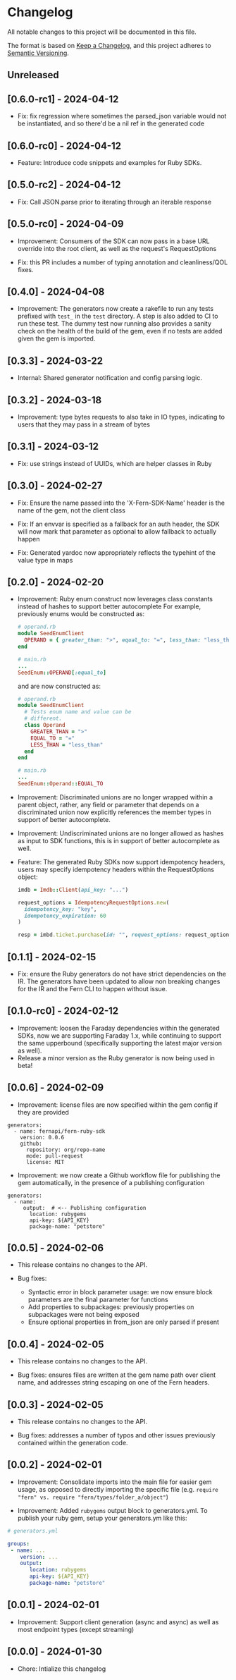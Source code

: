 # Changelog

All notable changes to this project will be documented in this file.

The format is based on [Keep a Changelog](https://keepachangelog.com/en/1.0.0/),
and this project adheres to [Semantic Versioning](https://semver.org/spec/v2.0.0.html).

## Unreleased

## [0.6.0-rc1] - 2024-04-12

- Fix: fix regression where sometimes the parsed_json variable would not be instantiated, and so there'd be a nil ref in the generated code

## [0.6.0-rc0] - 2024-04-12

- Feature: Introduce code snippets and examples for Ruby SDKs.

## [0.5.0-rc2] - 2024-04-12

- Fix: Call JSON.parse prior to iterating through an iterable response

## [0.5.0-rc0] - 2024-04-09

- Improvement: Consumers of the SDK can now pass in a base URL override into the root client, as well as the request's RequestOptions

- Fix: this PR includes a number of typing annotation and cleanliness/QOL fixes.

## [0.4.0] - 2024-04-08

- Improvement: The generators now create a rakefile to run any tests prefixed with `test_` in the `test` directory. A step is also added to CI to run these test. The dummy test now running also provides a sanity check on the health of the build of the gem, even if no tests are added given the gem is imported.

## [0.3.3] - 2024-03-22

- Internal: Shared generator notification and config parsing logic.

## [0.3.2] - 2024-03-18

- Improvement: type bytes requests to also take in IO types, indicating to users that they may pass in a stream of bytes

## [0.3.1] - 2024-03-12

- Fix: use strings instead of UUIDs, which are helper classes in Ruby

## [0.3.0] - 2024-02-27

- Fix: Ensure the name passed into the 'X-Fern-SDK-Name' header is the name of the gem, not the client class

- Fix: If an envvar is specified as a fallback for an auth header, the SDK will now mark that parameter as optional to allow fallback to actually happen

- Fix: Generated yardoc now appropriately reflects the typehint of the value type in maps

## [0.2.0] - 2024-02-20

- Improvement: Ruby enum construct now leverages class constants instead of hashes to support better autocomplete
  For example, previously enums would be constructed as:

  ```ruby
  # operand.rb
  module SeedEnumClient
    OPERAND = { greater_than: ">", equal_to: "=", less_than: "less_than" }.freeze
  end

  # main.rb
  ...
  SeedEnum::OPERAND[:equal_to]
  ```

  and are now constructed as:

  ```ruby
  # operand.rb
  module SeedEnumClient
    # Tests enum name and value can be
    # different.
    class Operand
      GREATER_THAN = ">"
      EQUAL_TO = "="
      LESS_THAN = "less_than"
    end
  end

  # main.rb
  ...
  SeedEnum::Operand::EQUAL_TO
  ```

- Improvement: Discriminated unions are no longer wrapped within a parent object, rather, any field or parameter that depends on a discriminated union now explicitly references the member types in support of better autocomplete.

- Improvement: Undiscriminated unions are no longer allowed as hashes as input to SDK functions, this is in support of better autocomplete as well.

- Feature: The generated Ruby SDKs now support idempotency headers, users may specify idempotency headers within the RequestOptions object:

  ```ruby
  imdb = Imdb::Client(api_key: "...")

  request_options = IdempotencyRequestOptions.new(
    idempotency_key: "key",
    idempotency_expiration: 60
  )

  resp = imbd.ticket.purchase(id: "", request_options: request_options)
  ```

## [0.1.1] - 2024-02-15

- Fix: ensure the Ruby generators do not have strict dependencies on the IR. The generators have been updated to allow non breaking changes for the IR and the Fern CLI to happen without issue.

## [0.1.0-rc0] - 2024-02-12

- Improvement: loosen the Faraday dependencies within the generated SDKs, now we are supporting Faraday 1.x, while continuing to support the same upperbound (specifically supporting the latest major version as well).
- Release a minor version as the Ruby generator is now being used in beta!

## [0.0.6] - 2024-02-09

- Improvement: license files are now specified within the gem config if they are provided

```
generators:
  - name: fernapi/fern-ruby-sdk
    version: 0.0.6
    github:
      repository: org/repo-name
      mode: pull-request
      license: MIT
```

- Improvement: we now create a Github workflow file for publishing the gem automatically, in the presence of a publishing configuration

```
generators:
  - name:
     output:  # <-- Publishing configuration
       location: rubygems
       api-key: ${API_KEY}
       package-name: "petstore"
```

## [0.0.5] - 2024-02-06

- This release contains no changes to the API.

- Bug fixes:
  - Syntactic error in block parameter usage: we now ensure block parameters are the final parameter for functions
  - Add properties to subpackages: previously properties on subpackages were not being exposed
  - Ensure optional properties in from_json are only parsed if present

## [0.0.4] - 2024-02-05

- This release contains no changes to the API.

- Bug fixes: ensures files are written at the gem name path over client name, and addresses string escaping on one of the Fern headers.

## [0.0.3] - 2024-02-05

- This release contains no changes to the API.

- Bug fixes: addresses a number of typos and other issues previously contained within the generation code.

## [0.0.2] - 2024-02-01

- Improvement: Consolidate imports into the main file for easier gem usage, as opposed to directly importing the specific file (e.g. `require "fern" vs. require "fern/types/folder_a/object"`)

- Improvement: Added `rubygems` output block to generators.yml. To publish your ruby gem, setup your generators.ym like this:

```yaml
# generators.yml

groups:
 - name: ...
    version: ...
    output:
       location: rubygems
       api-key: ${API_KEY}
       package-name: "petstore"
```

## [0.0.1] - 2024-02-01

- Improvement: Support client generation (async and async) as well as most endpoint types (except streaming)

## [0.0.0] - 2024-01-30

- Chore: Intialize this changelog
